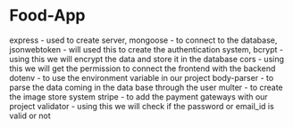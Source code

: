 # Food-App

express - used to create server,
mongoose - to connect to the database,
jsonwebtoken - will used this to create the authentication system,
bcrypt - using this we will encrypt the data and store it in the database
cors - using this we will get the permission to connect the frontend with the backend
dotenv - to use the environment variable in our project
body-parser -  to parse the data coming in the data base through the user
multer - to create the image store system
stripe -  to add the payment gateways with our project
validator - using this we will check if the password or email_id is valid or not

<!-- 9Cmaw6sCWo95UTvt -->

<!-- mongodb+srv://indsneha2002:9Cmaw6sCWo95UTvt@cluster0.3zq9h.mongodb.net/? -->